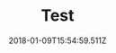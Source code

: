 ---
layout: gallery
title: Test
path: "/gal"
file: /images/uploads/gal-three.jpeg
thumbnail: /images/uploads/gal-four.jpeg
date: 2018-01-09T15:54:59.511Z
galleryImages:
  - /images/uploads/gal-four.jpeg
  - /images/uploads/gal-one.jpeg
  - /images/uploads/gal-two.jpeg
  - null
description: Test
---